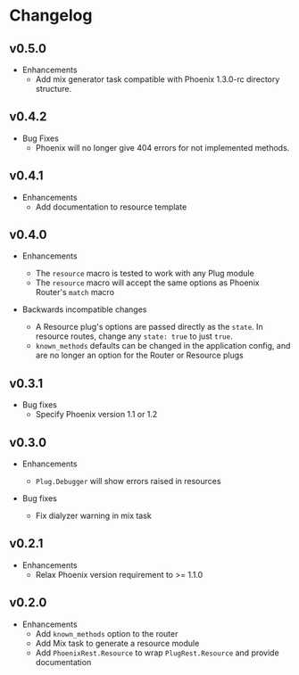 # Changelog

## v0.5.0
* Enhancements
  * Add mix generator task compatible with Phoenix 1.3.0-rc directory structure.

## v0.4.2
* Bug Fixes
  * Phoenix will no longer give 404 errors for not implemented methods.

## v0.4.1
* Enhancements
  * Add documentation to resource template

## v0.4.0

* Enhancements
  * The `resource` macro is tested to work with any Plug module
  * The `resource` macro will accept the same options as Phoenix
    Router's `match` macro

* Backwards incompatible changes
  * A Resource plug's options are passed directly as the `state`. In
    resource routes, change any `state: true` to just `true`.
  * `known_methods` defaults can be changed in the application config,
    and are no longer an option for the Router or Resource plugs

## v0.3.1

* Bug fixes
   * Specify Phoenix version 1.1 or 1.2

## v0.3.0

* Enhancements
  * `Plug.Debugger` will show errors raised in resources

* Bug fixes
   * Fix dialyzer warning in mix task

## v0.2.1

* Enhancements
  * Relax Phoenix version requirement to >= 1.1.0

## v0.2.0

* Enhancements
  * Add `known_methods` option to the router
  * Add Mix task to generate a resource module
  * Add `PhoenixRest.Resource` to wrap `PlugRest.Resource` and provide
    documentation
